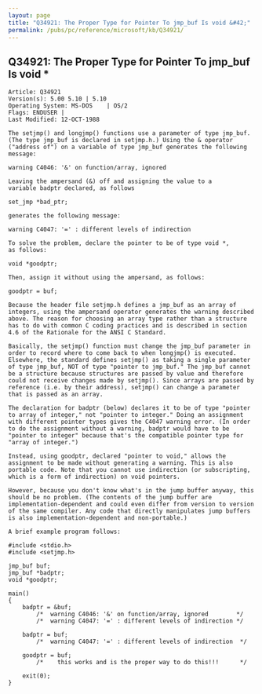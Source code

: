 ```yaml
---
layout: page
title: "Q34921: The Proper Type for Pointer To jmp_buf Is void &#42;"
permalink: /pubs/pc/reference/microsoft/kb/Q34921/
---
```


## Q34921: The Proper Type for Pointer To jmp_buf Is void &#42;

	Article: Q34921
	Version(s): 5.00 5.10 | 5.10
	Operating System: MS-DOS    | OS/2
	Flags: ENDUSER |
	Last Modified: 12-OCT-1988
	
	The setjmp() and longjmp() functions use a parameter of type jmp_buf.
	(The type jmp_buf is declared in setjmp.h.) Using the & operator
	("address of") on a variable of type jmp_buf generates the following
	message:
	
	warning C4046: '&' on function/array, ignored
	
	Leaving the ampersand (&) off and assigning the value to a
	variable badptr declared, as follows
	
	set_jmp *bad_ptr;
	
	generates the following message:
	
	warning C4047: '=' : different levels of indirection
	
	To solve the problem, declare the pointer to be of type void *,
	as follows:
	
	void *goodptr;
	
	Then, assign it without using the ampersand, as follows:
	
	goodptr = buf;
	
	Because the header file setjmp.h defines a jmp_buf as an array of
	integers, using the ampersand operator generates the warning described
	above. The reason for choosing an array type rather than a structure
	has to do with common C coding practices and is described in section
	4.6 of the Rationale for the ANSI C Standard.
	
	Basically, the setjmp() function must change the jmp_buf parameter in
	order to record where to come back to when longjmp() is executed.
	Elsewhere, the standard defines setjmp() as taking a single parameter
	of type jmp_buf, NOT of type "pointer to jmp_buf." The jmp_buf cannot
	be a structure because structures are passed by value and therefore
	could not receive changes made by setjmp(). Since arrays are passed by
	reference (i.e. by their address), setjmp() can change a parameter
	that is passed as an array.
	
	The declaration for badptr (below) declares it to be of type "pointer
	to array of integer," not "pointer to integer." Doing an assignment
	with different pointer types gives the C4047 warning error. (In order
	to do the assignment without a warning, badptr would have to be
	"pointer to integer" because that's the compatible pointer type for
	"array of integer.")
	
	Instead, using goodptr, declared "pointer to void," allows the
	assignment to be made without generating a warning. This is also
	portable code. Note that you cannot use indirection (or subscripting,
	which is a form of indirection) on void pointers.
	
	However, because you don't know what's in the jump buffer anyway, this
	should be no problem. (The contents of the jump buffer are
	implementation-dependent and could even differ from version to version
	of the same compiler. Any code that directly manipulates jump buffers
	is also implementation-dependent and non-portable.)
	
	A brief example program follows:
	
	#include <stdio.h>
	#include <setjmp.h>
	
	jmp_buf buf;
	jmp_buf *badptr;
	void *goodptr;
	
	main()
	{
	    badptr = &buf;
	        /*  warning C4046: '&' on function/array, ignored        */
	        /*  warning C4047: '=' : different levels of indirection */
	
	    badptr = buf;
	        /*  warning C4047: '=' : different levels of indirection  */
	
	    goodptr = buf;
	        /*    this works and is the proper way to do this!!!      */
	
	    exit(0);
	}
